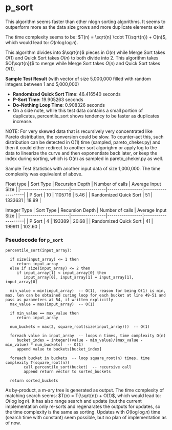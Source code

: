 # p_sort

This algorithm seems faster than other nlogn sorting algorithms.  It seems to outperform more as the data size grows and more duplicate elements exist

The time complexity seems to be: $T(n) = \sqrt{n} \cdot T(\sqrt{n}) + O(n)$, which would lead to: $O(n \log \log n)$.

This algorithm divides into $\sqrt{n}$ pieces in $O(n)$ while Merge Sort takes $O(1)$ and Quick Sort takes $O(n)$ to both divide into 2.  This algorithm takes $O(\sqrt{n})$ to merge while Merge Sort takes $O(n)$ and Quick Sort takes $O(1)$.

**Sample Test Result** (with vector of size 5,000,000 filled with random integers between 1 and 5,000,000)  
- **Randomized Quick Sort Time**: 46.416540 seconds  
- **P-Sort Time**: 19.905263 seconds  
- **Do-Nothing Loop Time**: 0.908326 seconds
- On a side note, while this test data contains a small portion of duplicates, percentile_sort shows tendency to be faster as duplicates increase.

NOTE: For very skewed data that is recursively very concentrated like Pareto distribution, the conversion could be slow.  To counter-act this, such distribution can be detected in O(1) time (sampled, pareto_cheker.py) and then it could either redirect to another sort algorighm or apply log to the data to linearize the curve and then exponentiate back later, or keep the index during sorting, which is O(n) as sampled in pareto_cheker.py as well.


Sample Test Statistics with another input data of size 1,000,000.  The time complexity was equivalent of above.

Float type
| Sort Type              | Recursion Depth | Number of calls | Average Input Size |
|------------------------|-----------------|-----------------|--------------------|
| P Sort         | 10               | 1105716          | 5.46              |
| Randomized Quick Sort   | 51              | 1333631          | 18.99             |

Integer Type
| Sort Type              | Recursion Depth | Number of calls | Average Input Size |
|------------------------|-----------------|-----------------|--------------------|
| P Sort         | 4                | 193389          | 20.68              |
| Randomized Quick Sort   | 41               | 199911          | 102.60             |

### Pseudocode for `p_sort`

```pseudo
percentile_sort(input_array):

  if size(input_array) <= 1 then
     return input_array
  else if size(input_array) <= 2 then
     if input_array[1] < input_array[0] then
        input_array[0], input_array[1] = input_array[1], input_array[0]

  min_value = min(input_array)  -- O(1), reason for being O(1) is min, max, len can be obtained curing loop for each bucket at line 49-51 and pass as parameters at 54, if written explicitly
  max_value = max(input_array)  -- O(1)

  if min_value == max_value then
     return input_array

  num_buckets = max(2, square_root(size(input_array)))  -- O(1)

  foreach value in input_array  -- loops n times, time complexity O(n)
     bucket_index = integer((value - min_value)/(max_value - min_value) * num_buckets)  -- O(1)
     append value to buckets[bucket_index]

  foreach bucket in buckets  -- loop square_root(n) times, time complexity T(square_root(n))
        call percentile_sort(bucket)  -- recursive call
        append return vector to sorted_buckets

  return sorted_buckets
```

As by-product,  a m-ary tree is generated as output.  The time complexity of matching search seems: $T(n) = T(\sqrt{n}) + O(1)$, which would lead to: $O(\log \log n)$.  It has also range search and update (but the current implementation only re-sorts and regenarates the outputs for updates, so the time complexity is the same as sorting.  Updates with $O(\log \log n)$ time (search time with constant) seem possible, but no plan of implementation as of now.

